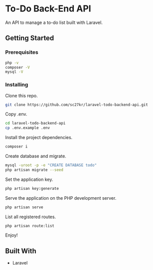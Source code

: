# To-Do Back-End API

An API to manage a to-do list built with Laravel.

## Getting Started

### Prerequisites

```bash
php -v
composer -V
mysql -V
```

### Installing

Clone this repo.

```bash
git clone https://github.com/sc27kr/laravel-todo-backend-api.git
```

Copy .env.

```bash
cd laravel-todo-backend-api
cp .env.example .env
```

Install the project dependencies.

```bash
composer i
```

Create database and migrate.

```bash
mysql -uroot -p -e "CREATE DATABASE todo"
php artisan migrate --seed
```

Set the application key.

```bash
php artisan key:generate
```

Serve the application on the PHP development server.

```bash
php artisan serve
```

List all registered routes.

```bash
php artisan route:list
```

Enjoy!

## Built With

* Laravel

